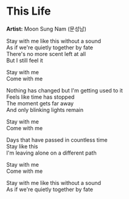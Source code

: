 # This Life

**Artist:** Moon Sung Nam (문성남)

Stay with me like this without a sound\
As if we're quietly together by fate\
There's no more scent left at all\
But I still feel it

Stay with me\
Come with me

Nothing has changed but I'm getting used to it\
Feels like time has stopped\
The moment gets far away\
And only blinking lights remain

Stay with me\
Come with me

Days that have passed in countless time\
Stay like this\
I'm leaving alone on a different path

Stay with me\
Come with me

Stay with me like this without a sound\
As if we're quietly together by fate
